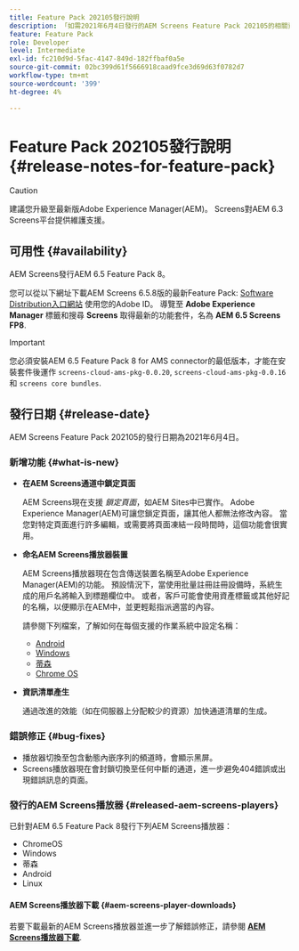 ```yaml
---
title: Feature Pack 202105發行說明
description: 「如需2021年6月4日發行的AEM Screens Feature Pack 202105的相關資訊，請詳閱本頁。」
feature: Feature Pack
role: Developer
level: Intermediate
exl-id: fc210d9d-5fac-4147-849d-182ffbaf0a5e
source-git-commit: 02bc399d61f5666918caad9fce3d69d63f0782d7
workflow-type: tm+mt
source-wordcount: '399'
ht-degree: 4%

---
```


# Feature Pack 202105發行說明 {#release-notes-for-feature-pack}

>[!CAUTION]
>建議您升級至最新版Adobe Experience Manager(AEM)。 Screens對AEM 6.3 Screens平台提供維護支援。

## 可用性 {#availability}

AEM Screens發行AEM 6.5 Feature Pack 8。

您可以從以下網址下載AEM Screens 6.5.8版的最新Feature Pack: [Software Distribution入口網站](https://experience.adobe.com/#/downloads/content/software-distribution/en/aem.html) 使用您的Adobe ID。 導覽至 **Adobe Experience Manager** 標籤和搜尋 **Screens** 取得最新的功能套件，名為 **AEM 6.5 Screens FP8**.

>[!IMPORTANT]
>您必須安裝AEM 6.5 Feature Pack 8 for AMS connector的最低版本，才能在安裝套件後運作 `screens-cloud-ams-pkg-0.0.20`, `screens-cloud-ams-pkg-0.0.16` 和 `screens core bundles`.

## 發行日期 {#release-date}

AEM Screens Feature Pack 202105的發行日期為2021年6月4日。

### 新增功能 {#what-is-new}

* **在AEM Screens通道中鎖定頁面**

   AEM Screens現在支援 *鎖定頁面*，如AEM Sites中已實作。 Adobe Experience Manager(AEM)可讓您鎖定頁面，讓其他人都無法修改內容。 當您對特定頁面進行許多編輯，或需要將頁面凍結一段時間時，這個功能會很實用。

* **命名AEM Screens播放器裝置**

   AEM Screens播放器現在包含傳送裝置名稱至Adobe Experience Manager(AEM)的功能。
預設情況下，當使用批量註冊註冊設備時，系統生成的用戶名將輸入到標題欄位中。 或者，客戶可能會使用資產標籤或其他好記的名稱，以便顯示在AEM中，並更輕鬆指派適當的內容。

   請參閱下列檔案，了解如何在每個支援的作業系統中設定名稱：

   * [Android](/help/user-guide/implementing-android-player.md#name-android)
   * [Windows](/help/user-guide/implementing-windows-player.md#name-windows)
   * [蒂森](/help/user-guide/tizen-player.md#name-tizen)
   * [Chrome OS](/help/user-guide/implementing-chrome-os-player.md#name-chrome)

* **資訊清單產生**

   通過改進的效能（如在伺服器上分配較少的資源）加快通道清單的生成。

### 錯誤修正 {#bug-fixes}

* 播放器切換至包含動態內嵌序列的頻道時，會顯示黑屏。
* Screens播放器現在會封鎖切換至任何中斷的通道，進一步避免404錯誤或出現錯誤訊息的頁面。

### 發行的AEM Screens播放器 {#released-aem-screens-players}

已針對AEM 6.5 Feature Pack 8發行下列AEM Screens播放器：

* ChromeOS
* Windows
* 蒂森
* Android
* Linux

#### AEM Screens播放器下載  {#aem-screens-player-downloads}

若要下載最新的AEM Screens播放器並進一步了解錯誤修正，請參閱 **[AEM Screens播放器下載](https://download.macromedia.com/screens/index.html)**.
